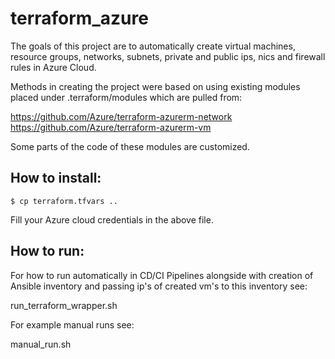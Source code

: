 # terraform_azure

The goals of this project are to automatically create virtual machines, resource groups, networks, subnets, private and public ips, nics and firewall rules in Azure Cloud.


Methods in creating the project were based on using existing modules placed under .terraform/modules which are pulled from:

https://github.com/Azure/terraform-azurerm-network
https://github.com/Azure/terraform-azurerm-vm

Some parts of the code of these modules are customized.


## How to install:
```hcl
$ cp terraform.tfvars ..
```
Fill your Azure cloud credentials in the above file.


## How to run:

For how to run automatically in CD/CI Pipelines alongside with creation of Ansible inventory and passing ip's of created vm's to this inventory see:

run_terraform_wrapper.sh


For example manual runs see:

manual_run.sh
